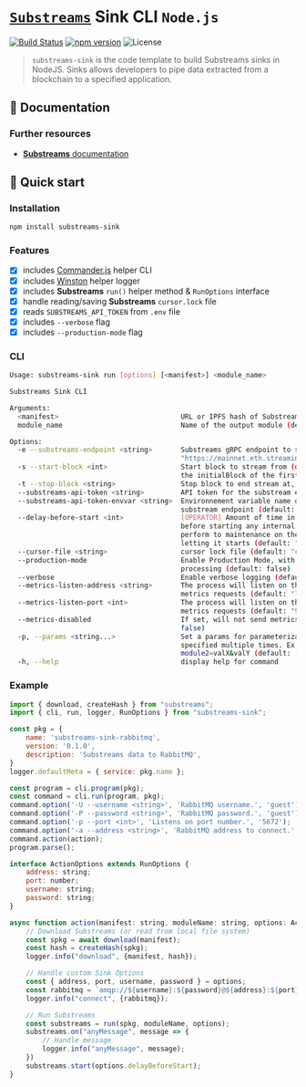 # [`Substreams`](https://substreams.streamingfast.io/) Sink CLI `Node.js`

[![Build Status](https://github.com/pinax-network/substreams-sink/actions/workflows/ci.yml/badge.svg)](https://github.com/pinax-network/substreams-sink/actions/workflows/ci.yml)
[![npm version](https://badge.fury.io/js/substreams-sink.svg)](https://badge.fury.io/js/substreams-sink)
![License](https://img.shields.io/github/license/pinax-network/substreams-sink)

> `substreams-sink` is the code template to build Substreams sinks in NodeJS. Sinks allows developers to pipe data extracted from a blockchain to a specified application.

## 📖 Documentation

<!-- ### https://www.npmjs.com/package/substreams-sink -->

### Further resources

- [**Substreams** documentation](https://substreams.streamingfast.io)

## 🚀 Quick start

### Installation

```bash
npm install substreams-sink
```

### Features

- [x] includes [Commander.js](https://github.com/tj/commander.js/) helper CLI
- [x] includes [Winston](https://github.com/winstonjs/winston) helper logger
- [x] includes **Substreams** `run()` helper method & `RunOptions` interface
- [x] handle reading/saving **Substreams** `cursor.lock` file
- [x] reads `SUBSTREAMS_API_TOKEN` from `.env` file
- [x] includes `--verbose` flag
- [x] includes `--production-mode` flag

### CLI

```bash
Usage: substreams-sink run [options] [<manifest>] <module_name>

Substreams Sink CLI

Arguments:
  <manifest>                              URL or IPFS hash of Substreams package
  module_name                             Name of the output module (declared in the manifest)

Options:
  -e --substreams-endpoint <string>       Substreams gRPC endpoint to stream data from (default:
                                          "https://mainnet.eth.streamingfast.io:443")
  -s --start-block <int>                  Start block to stream from (defaults to -1, which means
                                          the initialBlock of the first module you are streaming)
  -t --stop-block <string>                Stop block to end stream at, inclusively
  --substreams-api-token <string>         API token for the substream endpoint
  --substreams-api-token-envvar <string>  Environnement variable name of the API token for the
                                          substream endpoint (default: "SUBSTREAMS_API_TOKEN")
  --delay-before-start <int>              [OPERATOR] Amount of time in milliseconds (ms) to wait
                                          before starting any internal processes, can be used to
                                          perform to maintenance on the pod before actually
                                          letting it starts (default: "0")
  --cursor-file <string>                  cursor lock file (default: "cursor.lock")
  --production-mode                       Enable Production Mode, with high-speed parallel
                                          processing (default: false)
  --verbose                               Enable verbose logging (default: false)
  --metrics-listen-address <string>       The process will listen on this address for Prometheus
                                          metrics requests (default: "localhost")
  --metrics-listen-port <int>             The process will listen on this port for Prometheus
                                          metrics requests (default: "9102")
  --metrics-disabled                      If set, will not send metrics to Prometheus (default:
                                          false)
  -p, --params <string...>                Set a params for parameterizable modules. Can be
                                          specified multiple times. Ex: -p module1=valA -p
                                          module2=valX&valY (default: [])
  -h, --help                              display help for command
```

### Example

```js
import { download, createHash } from "substreams";
import { cli, run, logger, RunOptions } from "substreams-sink";

const pkg = {
    name: 'substreams-sink-rabbitmq',
    version: '0.1.0',
    description: 'Substreams data to RabbitMQ',
}
logger.defaultMeta = { service: pkg.name };

const program = cli.program(pkg);
const command = cli.run(program, pkg);
command.option('-U --username <string>', 'RabbitMQ username.', 'guest');
command.option('-P --password <string>', 'RabbitMQ password.', 'guest');
command.option('-p --port <int>', 'Listens on port number.', '5672');
command.option('-a --address <string>', 'RabbitMQ address to connect.', 'localhost');
command.action(action);
program.parse();

interface ActionOptions extends RunOptions {
    address: string;
    port: number;
    username: string;
    password: string;
}

async function action(manifest: string, moduleName: string, options: ActionOptions) {
    // Download Substreams (or read from local file system)
    const spkg = await download(manifest);
    const hash = createHash(spkg);
    logger.info("download", {manifest, hash});

    // Handle custom Sink Options
    const { address, port, username, password } = options;
    const rabbitmq = `amqp://${username}:${password}@${address}:${port}`;
    logger.info("connect", {rabbitmq});

    // Run Substreams
    const substreams = run(spkg, moduleName, options);
    substreams.on("anyMessage", message => {
        // Handle message
        logger.info("anyMessage", message);
    })
    substreams.start(options.delayBeforeStart);
}
```
